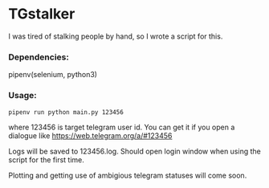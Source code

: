 # TGstalker
I was tired of stalking people by hand, so I wrote a script for this.
### Dependencies:
pipenv(selenium, python3)
### Usage:
```sh
pipenv run python main.py 123456
```
where 123456 is target telegram user id. You can get it if you open a dialogue like https://web.telegram.org/a/#123456

Logs will be saved to 123456.log.
Should open login window when using the script for the first time.

Plotting and getting use of ambigious telegram statuses will come soon.
